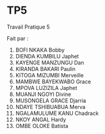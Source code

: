 # TP5
Travail Pratique 5

Fait par :

1.	BOFI NKAKA Bobby
2.	DIENDA KUMBILU Japhet
3.	KAYENGE MANZUNGU Dan
4.	KIRANDA BAKARI Paulin
5.	KITOGA MIZUMBI Merveille
6.	MAMBWE BAYEKWABO Grace
7.	MPOVA LUZIZILA Japhet
8.	MUANJI NGOYI Divine
9.	MUSONGELA GRACE Djarria
10.	NDAYE TSHIBUABUA Merva
11.	NGALAMULUME KANU Chadrack
12.	NKOY ANGAL Hardy
13.	OMBE OLOKE Batista
